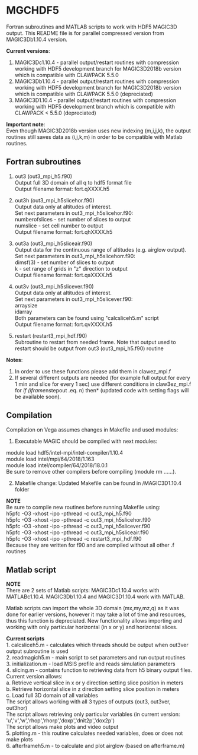 # MGCHDF5

Fortran subroutines and MATLAB scripts to work with HDF5 MAGIC3D output. This README file is for parallel compressed version from MAGIC3Db1.10.4 version.

<b>Current versions</b>:
1. MAGIC3Dc1.10.4 - parallel output/restart routines with compression working with HDF5 development branch for MAGIC3D2018b version which is compatible with CLAWPACK 5.5.0<br>
1. MAGIC3Db1.10.4 - parallel output/restart routines with compression working with HDF5 development branch for MAGIC3D2018b version which is compatible with CLAWPACK 5.5.0 (depreciated)<br>
1. MAGIC3D1.10.4 - parallel output/restart routines with compression working with HDF5 development branch which is compatible with CLAWPACK < 5.5.0 (depreciated)<br>


<b>Important note</b>:<br>
Even though MAGIC3D2018b version uses new indexing (m,i,j,k), the output routines still saves data as (i,j,k,m) in order to be compatible with Matlab routines.

## Fortran subroutines<br>

1. out3 (out3_mpi_h5.f90)<br>
Output full 3D domain of all q to hdf5 format file<br>
Output filename format: fort.qXXXX.h5<br>
<p>
  
2. out3h (out3_mpi_h5slicehor.f90)<br>
Output data only at altitudes of interest.<br>
Set next parameters in out3_mpi_h5slicehor.f90:<br>
numberofslices - set number of slices to output<br>
numslice - set cell number to output<br>
Output filename format: fort.qhXXXX.h5<br>
<p>
  
3. out3a (out3_mpi_h5sliceair.f90)<br>
Output data for the continuous range of altitudes (e.g. airglow output).<br>
Set next parameters in out3_mpi_h5slicehorr.f90:<br>
dimsf(3) - set number of slices to output<br>
k - set range of grids in "z" direction to output<br>
Output filename format: fort.qaXXXX.h5<br>
<p>
  
4. out3v (out3_mpi_h5slicever.f90)<br>
Output data only at altitudes of interest.<br>
Set next parameters in out3_mpi_h5slicever.f90:<br>
arraysize<br>
idarray<br>
Both parameters can be found using "calcsliceh5.m" script<br>
Output filename format: fort.qvXXXX.h5<br>
<p>
  
5. restart (restart3_mpi_hdf.f90)<br>
Subroutine to restart from needed frame. Note that output used to restart should be output from out3 (out3_mpi_h5.f90) routine
<p>

<b>Notes</b>:<br>
1. In order to use these functions please add them in clawez_mpi.f<br>
2. If several different outputs are needed (for example full output for every 1 min and slice for every 1 sec) use different conditions in claw3ez_mpi.f for *if (iframe*nstepout .eq. n) then* (updated code with setting flags will be available soon).

<p>
  
## Compilation
Compilation on Vega assumes changes in Makefile and used modules:<br>
1. Executable MAGIC should be compiled with next modules:
<p>
module load hdf5/intel-mpi/intel-compiler/1.10.4<br>
module load intel/mpi/64/2018/1.163<br>
module load intel/compiler/64/2018/18.0.1<br>
Be sure to remove other compilers before compiling (module rm ......).
<p>
  
2. Makefile change:
Updated Makefile can be found in /MAGIC3D1.10.4 folder

<b>NOTE</b><br>
Be sure to compile new routines before running Makefile using:<br>
h5pfc -O3 -xhost -ipo -pthread -c out3_mpi_h5.f90<br>
h5pfc -O3 -xhost -ipo -pthread -c out3_mpi_h5slicehor.f90<br>
h5pfc -O3 -xhost -ipo -pthread -c out3_mpi_h5slicever.f90<br>
h5pfc -O3 -xhost -ipo -pthread -c out3_mpi_h5sliceair.f90<br>
h5pfc -O3 -xhost -ipo -pthread -c restart3_mpi_hdf.f90<br>
Because they are written for f90 and are compiled without all other .f routines

## Matlab script<br>
<b>NOTE</b><br>
There are 2 sets of Matlab scripts: MAGIC3Dc1.10.4 works with MATLABc1.10.4. MAGIC3Db1.10.4 and MAGIC3D1.10.4 work with MATLAB.

Matlab scripts can import the whole 3D domain (mx,my,mz,q) as it was done for earlier versions, however it may take a lot of time and resources, thus this function is depreciated. New functionality allows importing and working with only particular horizontal (in x or y) and horizontal slices.
<p>
  <b>Current scripts </b><br>
  1. calcsliceh5.m - calculates which threads should be output when out3ver output subroutine is used<br>
  2. readmagich5.m - main script to set parameters and run output routines<br>
  3. initialization.m - load MSIS profile and reads simulation parameters<br>
  4. slicing.m - contains function to retrieving data from h5 binary output files. Current version allows:<br>
    a. Retrieve vertical slice in x or y direction setting slice position in meters<br>
    b. Retrieve horizontal slice in z direction setting slice position in meters<br>
    c. Load full 3D domain of all variables<br>
  The script allows working with all 3 types of outputs (out3, out3ver, out3hor)<br>
  The script allows retrieving only particular variables (in current version: 'u','v','w','rhop','rhorp','doxp','dnit2p','dox2p')<br>
  The script allows make plots and video output<br>
  5. plotting.m - this routine calculates needed variables, does or does not make plots<br>
  6. afterframeh5.m - to calculate and plot airglow (based on afterframe.m)
